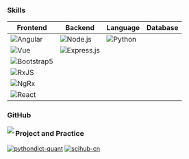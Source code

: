 ### Skills

|Frontend |Backend|Language |Database|
|-----|--------|-----|--------|
|![Angular](https://img.shields.io/badge/-Angular-192133?style=flat-square&logo=figma&logoColor=white)|![Node.js](https://img.shields.io/badge/-Node.js-192133?style=flat-square&logo=python&logoColor=white)|![Python](https://img.shields.io/badge/-Python-192133?style=flat-square&logo=python&logoColor=white)||![MySQL](https://img.shields.io/badge/-MySQL-192133?style=flat-square&logo=mysql&logoColor=white)|
|![Vue](https://img.shields.io/badge/-Vue-192133?style=flat-square&logo=figma&logoColor=white)|![Express.js](https://img.shields.io/badge/-Express.js-192133?style=flat-square&logo=python&logoColor=white)|||![MongoDB](https://img.shields.io/badge/-MongoDB-192133?style=flat-square&logo=mysql&logoColor=white)|
|![Bootstrap5](https://img.shields.io/badge/-Bootstrap5-192133?style=flat-square&logo=figma&logoColor=white)|||||
|![RxJS](https://img.shields.io/badge/-RxJS-192133?style=flat-square&logo=figma&logoColor=white)|||||
|![NgRx](https://img.shields.io/badge/-NgRx-192133?style=flat-square&logo=figma&logoColor=white)|||||
|![React](https://img.shields.io/badge/-React-192133?style=flat-square&logo=figma&logoColor=white)|||||



### GitHub

<img align="left" src="https://github-readme-stats.vercel.app/api?username=Mordern123&include_all_commits=true&count_private-true&custom_title=Mordern123'%20GitHub%20Stats&line_height=30&show_icons=true&hide_border=true&bg_color=192133&title_color=efb752&icon_color=efb752&text_color=70bed9">

### Project and Practice
[![pythondict-quant](https://img.shields.io/badge/pythondict-quant-192133?style=flat-square)](https://github.com/Ckend/pythondict-quant)
[![scihub-cn](https://img.shields.io/badge/scihub-cn-192133?style=flat-square)](https://github.com/Ckend/scihub-cn)
